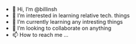 - 👋 Hi, I’m @billinsh
- 👀 I’m interested in learning relative tech. things
- 🌱 I’m currently learning any intresting things
- 💞️ I’m looking to collaborate on anything
- 📫 How to reach me ...

<!---
billinsh/billinsh is a ✨ special ✨ repository because its `README.md` (this file) appears on your GitHub profile.
You can click the Preview link to take a look at your changes.
--->

